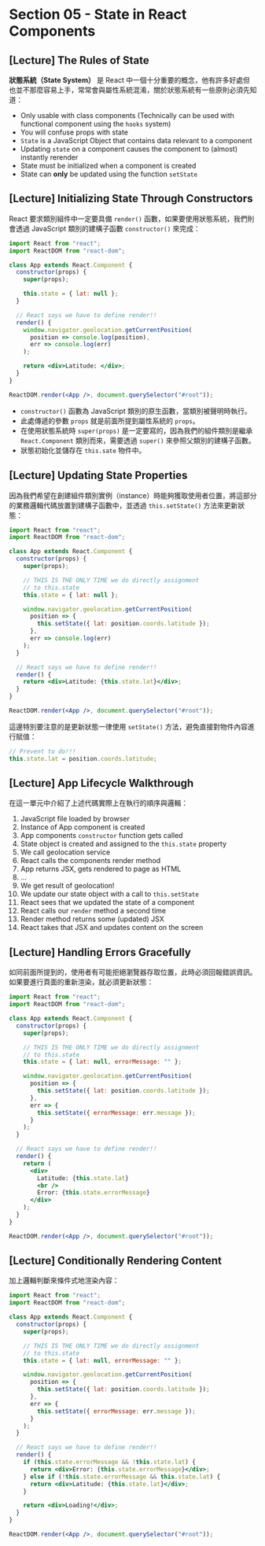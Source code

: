 # Section 05 - State in React Components

## [Lecture] The Rules of State

**狀態系統（State System）** 是 React 中一個十分重要的概念，他有許多好處但也並不那麼容易上手，常常會與屬性系統混淆，關於狀態系統有一些原則必須先知道：

- Only usable with class components (Technically can be used with functional component using the `hooks` system)
- You will confuse props with state
- `State` is a JavaScript Object that contains data relevant to a component
- Updating `state` on a component causes the component to (almost) instantly rerender
- State must be initialized when a component is created
- State can **only** be updated using the function `setState`

## [Lecture] Initializing State Through Constructors

React 要求類別組件中一定要具備 `render()` 函數，如果要使用狀態系統，我們則會透過 JavaScript 類別的建構子函數 `constructor()` 來完成：

```jsx
import React from "react";
import ReactDOM from "react-dom";

class App extends React.Component {
  constructor(props) {
    super(props);

    this.state = { lat: null };
  }

  // React says we have to define render!!
  render() {
    window.navigator.geolocation.getCurrentPosition(
      position => console.log(position),
      err => console.log(err)
    );

    return <div>Latitude: </div>;
  }
}

ReactDOM.render(<App />, document.querySelector("#root"));
```

- `constructor()` 函數為 JavaScript 類別的原生函數，當類別被聲明時執行。
- 此處傳遞的參數 `props` 就是前面所提到屬性系統的 `props`。
- 在使用狀態系統時 `super(props)` 是一定要寫的，因為我們的組件類別是繼承 `React.Component` 類別而來，需要透過 `super()` 來參照父類別的建構子函數。
- 狀態初始化並儲存在 `this.sate` 物件中。

## [Lecture] Updating State Properties

因為我們希望在創建組件類別實例（instance）時能夠獲取使用者位置，將這部分的業務邏輯代碼放置到建構子函數中，並透過 `this.setState()` 方法來更新狀態：

```jsx
import React from "react";
import ReactDOM from "react-dom";

class App extends React.Component {
  constructor(props) {
    super(props);

    // THIS IS THE ONLY TIME we do directly assignment
    // to this.state
    this.state = { lat: null };

    window.navigator.geolocation.getCurrentPosition(
      position => {
        this.setState({ lat: position.coords.latitude });
      },
      err => console.log(err)
    );
  }

  // React says we have to define render!!
  render() {
    return <div>Latitude: {this.state.lat}</div>;
  }
}

ReactDOM.render(<App />, document.querySelector("#root"));
```

這邊特別要注意的是更新狀態一律使用 `setState()` 方法，避免直接對物件內容進行賦值：

```jsx
// Prevent to do!!!
this.state.lat = position.coords.latitude;
```

## [Lecture] App Lifecycle Walkthrough

在這一單元中介紹了上述代碼實際上在執行的順序與邏輯：

1. JavaScript file loaded by browser
2. Instance of App component is created
3. App components `constructor` function gets called
4. State object is created and assigned to the `this.state` property
5. We call geolocation service
6. React calls the components render method
7. App returns JSX, gets rendered to page as HTML
8. ...
9. We get result of geolocation!
10. We update our state object with a call to `this.setState`
11. React sees that we updated the state of a component
12. React calls our `render` method a second time
13. Render method returns some (updated) JSX
14. React takes that JSX and updates content on the screen

## [Lecture] Handling Errors Gracefully

如同前面所提到的，使用者有可能拒絕瀏覽器存取位置，此時必須回報錯誤資訊。如果要進行頁面的重新渲染，就必須更新狀態：

```jsx
import React from "react";
import ReactDOM from "react-dom";

class App extends React.Component {
  constructor(props) {
    super(props);

    // THIS IS THE ONLY TIME we do directly assignment
    // to this.state
    this.state = { lat: null, errorMessage: "" };

    window.navigator.geolocation.getCurrentPosition(
      position => {
        this.setState({ lat: position.coords.latitude });
      },
      err => {
        this.setState({ errorMessage: err.message });
      }
    );
  }

  // React says we have to define render!!
  render() {
    return (
      <div>
        Latitude: {this.state.lat}
        <br />
        Error: {this.state.errorMessage}
      </div>
    );
  }
}

ReactDOM.render(<App />, document.querySelector("#root"));
```

## [Lecture] Conditionally Rendering Content

加上邏輯判斷來條件式地渲染內容：

```jsx
import React from "react";
import ReactDOM from "react-dom";

class App extends React.Component {
  constructor(props) {
    super(props);

    // THIS IS THE ONLY TIME we do directly assignment
    // to this.state
    this.state = { lat: null, errorMessage: "" };

    window.navigator.geolocation.getCurrentPosition(
      position => {
        this.setState({ lat: position.coords.latitude });
      },
      err => {
        this.setState({ errorMessage: err.message });
      }
    );
  }

  // React says we have to define render!!
  render() {
    if (this.state.errorMessage && !this.state.lat) {
      return <div>Error: {this.state.errorMessage}</div>;
    } else if (!this.state.errorMessage && this.state.lat) {
      return <div>Latitude: {this.state.lat}</div>;
    }

    return <div>Loading!</div>;
  }
}

ReactDOM.render(<App />, document.querySelector("#root"));
```